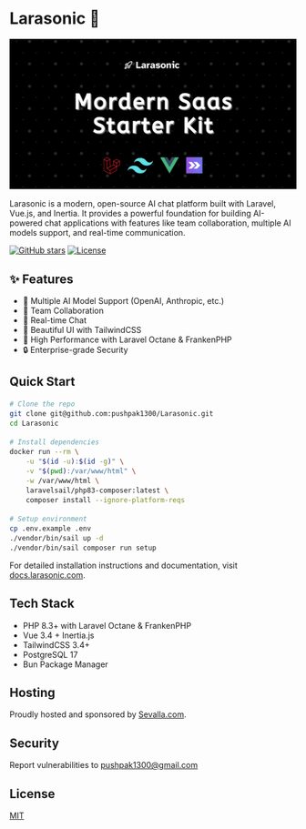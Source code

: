 # Larasonic 🚀

![Larasonic](public/images/og.webp)


Larasonic is a modern, open-source AI chat platform built with Laravel, Vue.js, and Inertia. It provides a powerful foundation for building AI-powered chat applications with features like team collaboration, multiple AI models support, and real-time communication.

[![GitHub stars](https://img.shields.io/github/stars/pushpak1300/Larasonic)](https://github.com/pushpak1300/Larasonic/stargazers)
[![License](https://img.shields.io/github/license/pushpak1300/Larasonic)](https://opensource.org/licenses/MIT)

## ✨ Features

- 🤖 Multiple AI Model Support (OpenAI, Anthropic, etc.)
- 👥 Team Collaboration
- 💬 Real-time Chat
- 🎨 Beautiful UI with TailwindCSS
- 🚀 High Performance with Laravel Octane & FrankenPHP
- 🔒 Enterprise-grade Security

## Quick Start

```bash
# Clone the repo
git clone git@github.com:pushpak1300/Larasonic.git
cd Larasonic

# Install dependencies
docker run --rm \
    -u "$(id -u):$(id -g)" \
    -v "$(pwd):/var/www/html" \
    -w /var/www/html \
    laravelsail/php83-composer:latest \
    composer install --ignore-platform-reqs

# Setup environment
cp .env.example .env
./vendor/bin/sail up -d
./vendor/bin/sail composer run setup
```

For detailed installation instructions and documentation, visit [docs.larasonic.com](https://docs.larasonic.com).

## Tech Stack

- PHP 8.3+ with Laravel Octane & FrankenPHP
- Vue 3.4 + Inertia.js
- TailwindCSS 3.4+
- PostgreSQL 17
- Bun Package Manager

## Hosting

Proudly hosted and sponsored by [Sevalla.com](https://sevalla.com/?ref=larasonic).

## Security

Report vulnerabilities to pushpak1300@gmail.com

## License

[MIT](https://opensource.org/licenses/MIT)
